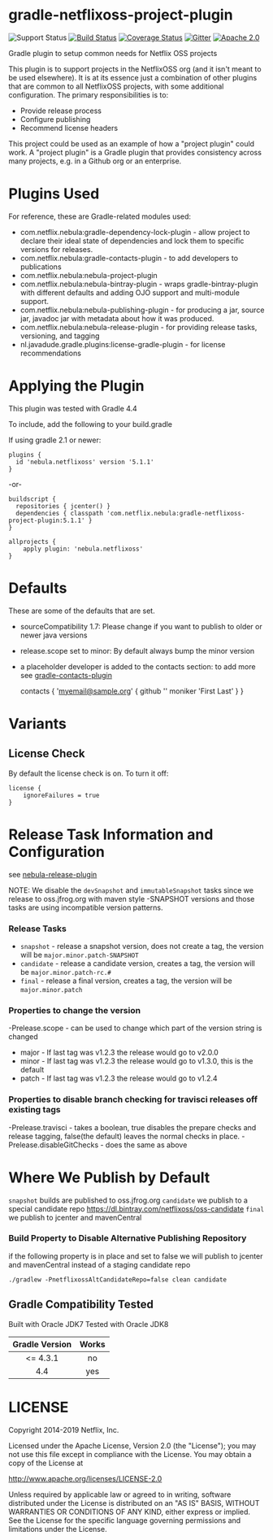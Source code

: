 gradle-netflixoss-project-plugin
================================
![Support Status](https://img.shields.io/badge/nebula-internal-lightgray.svg)
[![Build Status](https://travis-ci.com/nebula-plugins/gradle-netflixoss-project-plugin.svg?branch=master)](https://travis-ci.com/nebula-plugins/gradle-netflixoss-project-plugin)
[![Coverage Status](https://coveralls.io/repos/nebula-plugins/gradle-netflixoss-project-plugin/badge.svg?branch=master&service=github)](https://coveralls.io/github/nebula-plugins/gradle-netflixoss-project-plugin?branch=master)
[![Gitter](https://badges.gitter.im/Join%20Chat.svg)](https://gitter.im/nebula-plugins/gradle-netflixoss-project-plugin?utm_source=badgeutm_medium=badgeutm_campaign=pr-badge)
[![Apache 2.0](https://img.shields.io/github/license/nebula-plugins/gradle-netflixoss-project-plugin.svg)](http://www.apache.org/licenses/LICENSE-2.0)


Gradle plugin to setup common needs for Netflix OSS projects

This plugin is to support projects in the NetflixOSS org (and it isn't meant to be used elsewhere). It is at its essence
just a combination of other plugins that are common to all NetflixOSS projects, with some additional configuration. The
primary responsibilities is to:

  * Provide release process
  * Configure publishing
  * Recommend license headers

This project could be used as an example of how a "project plugin" could work. A "project plugin" is a Gradle plugin that
provides consistency across many projects, e.g. in a Github org or an enterprise.

# Plugins Used

For reference, these are Gradle-related modules used:

  * com.netflix.nebula:gradle-dependency-lock-plugin - allow project to declare their ideal state of dependencies and lock them to specific versions for releases.
  * com.netflix.nebula:gradle-contacts-plugin - to add developers to publications
  * com.netflix.nebula:nebula-project-plugin
  * com.netflix.nebula:nebula-bintray-plugin - wraps gradle-bintray-plugin with different defaults and adding OJO support and multi-module support.
  * com.netflix.nebula:nebula-publishing-plugin - for producing a jar, source jar, javadoc jar with metadata about how it was produced.
  * com.netflix.nebula:nebula-release-plugin - for providing release tasks, versioning, and tagging
  * nl.javadude.gradle.plugins:license-gradle-plugin - for license recommendations

# Applying the Plugin

This plugin was tested with Gradle 4.4

To include, add the following to your build.gradle

If using gradle 2.1 or newer:

    plugins {
      id 'nebula.netflixoss' version '5.1.1'
    }

-or-

    buildscript {
      repositories { jcenter() }
      dependencies { classpath 'com.netflix.nebula:gradle-netflixoss-project-plugin:5.1.1' }
    }

    allprojects {
        apply plugin: 'nebula.netflixoss'
    }

# Defaults

These are some of the defaults that are set.

* sourceCompatibility 1.7: Please change if you want to publish to older or newer java versions
* release.scope set to minor: By default always bump the minor version
* a placeholder developer is added to the contacts section: to add more see [gradle-contacts-plugin](https://github.com/nebula-plugins/gradle-contacts-plugin)


    contacts {
      'myemail@sample.org' {
        github '<githubid>'
        moniker 'First Last'
      }
    }

# Variants

## License Check

By default the license check is on. To turn it off:

    license {
        ignoreFailures = true
    }

# Release Task Information and Configuration

see [nebula-release-plugin](https://github.com/nebula-plugins/nebula-release-plugin)

NOTE: We disable the `devSnapshot` and  `immutableSnapshot` tasks since we release to oss.jfrog.org with maven style -SNAPSHOT versions and those tasks are using incompatible version patterns.

### Release Tasks

* `snapshot` - release a snapshot version, does not create a tag, the version will be `major.minor.patch-SNAPSHOT`
* `candidate` - release a candidate version, creates a tag, the version will be `major.minor.patch-rc.#`
* `final` - release a final version, creates a tag, the version will be `major.minor.patch`

### Properties to change the version

-Prelease.scope - can be used to change which part of the version string is changed

* major - If last tag was v1.2.3 the release would go to v2.0.0
* minor - If last tag was v1.2.3 the release would go to v1.3.0, this is the default
* patch - If last tag was v1.2.3 the release would go to v1.2.4

### Properties to disable branch checking for travisci releases off existing tags

-Prelease.travisci - takes a boolean, true disables the prepare checks and release tagging, false(the default) leaves the normal checks in place.
-Prelease.disableGitChecks - does the same as above

# Where We Publish by Default

`snapshot` builds are published to oss.jfrog.org
`candidate` we publish to a special candidate repo https://dl.bintray.com/netflixoss/oss-candidate
`final` we publish to jcenter and mavenCentral

### Build Property to Disable Alternative Publishing Repository

if the following property is in place and set to false we will publish to jcenter and mavenCentral instead of a staging candidate repo

    ./gradlew -PnetflixossAltCandidateRepo=false clean candidate

Gradle Compatibility Tested
---------------------------

Built with Oracle JDK7
Tested with Oracle JDK8

| Gradle Version | Works |
| :------------: | :---: |
| <= 4.3.1       | no    |
| 4.4            | yes   |

LICENSE
=======

Copyright 2014-2019 Netflix, Inc.

Licensed under the Apache License, Version 2.0 (the "License");
you may not use this file except in compliance with the License.
You may obtain a copy of the License at

<http://www.apache.org/licenses/LICENSE-2.0>

Unless required by applicable law or agreed to in writing, software
distributed under the License is distributed on an "AS IS" BASIS,
WITHOUT WARRANTIES OR CONDITIONS OF ANY KIND, either express or implied.
See the License for the specific language governing permissions and
limitations under the License.

